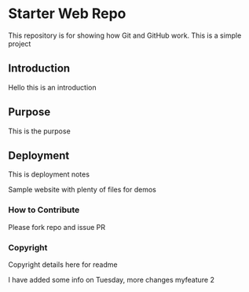 # Starter Web Repo

This repository is for showing how Git and GitHub work.
This is a simple project

## Introduction
Hello this is an introduction

## Purpose
This is the purpose

## Deployment
This is deployment notes

Sample website with plenty of files for demos
### How to Contribute
Please fork repo and issue PR

### Copyright
Copyright details here for readme


I have added some info on Tuesday, more changes myfeature 2